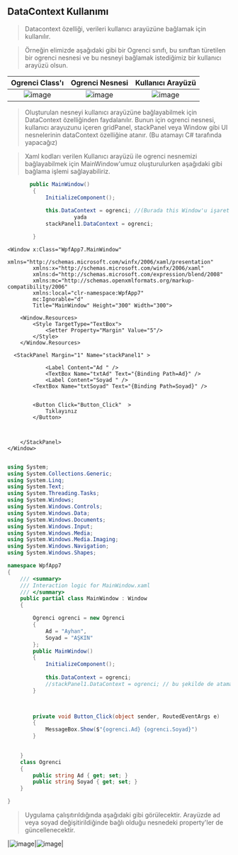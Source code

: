 ## DataContext Kullanımı ##

> Datacontext özelliği, verileri kullanıcı arayüzüne bağlamak için kullanılır. 



>Örneğin elimizde aşağıdaki gibi bir Ogrenci sınıfı, bu sınıftan türetilen bir ogrenci nesnesi ve bu nesneyi bağlamak istediğimiz bir kullanıcı arayüzü olsun. 


| Ogrenci Class'ı |Ogrenci Nesnesi|Kullanıcı Arayüzü|
|:--------:|:----------------------------:|:----------------------------:|
|![image](https://user-images.githubusercontent.com/28144917/157192461-da851809-58df-4a41-ae13-8cd35d717232.png)|![image](https://user-images.githubusercontent.com/28144917/157192574-c4746eb6-0b0d-4225-8efc-1df0ef761456.png)|![image](https://user-images.githubusercontent.com/28144917/157192248-3a1fb4f0-9d52-4c50-abe9-963edc1a1bd9.png)|

 > Oluşturulan nesneyi kullanıcı arayüzüne bağlayabilmek için   DataContext özelliğinden faydalanılır. Bunun için ogrenci nesnesi, kullanıcı arayuzunu içeren gridPanel, stackPanel veya Window gibi UI nesnelerinin dataContext özelliğine  atanır. (Bu atamayı C# tarafında yapacağız)


> Xaml kodları verilen Kullanıcı arayüzü ile ogrenci nesnemizi bağlayabilmek için MainWindow'umuz oluşturulurken aşağıdaki gibi bağlama işlemi sağlayabiliriz.
```csharp
       public MainWindow()
        {
            InitializeComponent();
            
            this.DataContext = ogrenci; //(Burada this Window'u işaret eder)
                     yada
            stackPanel1.DataContext = ogrenci;

        }
```


```xaml
<Window x:Class="WpfApp7.MainWindow"
        xmlns="http://schemas.microsoft.com/winfx/2006/xaml/presentation"
        xmlns:x="http://schemas.microsoft.com/winfx/2006/xaml"
        xmlns:d="http://schemas.microsoft.com/expression/blend/2008"
        xmlns:mc="http://schemas.openxmlformats.org/markup-compatibility/2006"
        xmlns:local="clr-namespace:WpfApp7"
        mc:Ignorable="d"
        Title="MainWindow" Height="300" Width="300">

    <Window.Resources>
        <Style TargetType="TextBox">
            <Setter Property="Margin" Value="5"/>
        </Style>
    </Window.Resources>
    
  <StackPanel Margin="1" Name="stackPanel1" >
        
            <Label Content="Ad " />
            <TextBox Name="txtAd" Text="{Binding Path=Ad}" />
            <Label Content="Soyad " />
        <TextBox Name="txtSoyad" Text="{Binding Path=Soyad}" />


        <Button Click="Button_Click"  >
            Tıklayınız
        </Button>



    </StackPanel>
</Window>

```

```csharp

using System;
using System.Collections.Generic;
using System.Linq;
using System.Text;
using System.Threading.Tasks;
using System.Windows;
using System.Windows.Controls;
using System.Windows.Data;
using System.Windows.Documents;
using System.Windows.Input;
using System.Windows.Media;
using System.Windows.Media.Imaging;
using System.Windows.Navigation;
using System.Windows.Shapes;

namespace WpfApp7
{
    /// <summary>
    /// Interaction logic for MainWindow.xaml
    /// </summary>
    public partial class MainWindow : Window
    {

        Ogrenci ogrenci = new Ogrenci
        {
            Ad = "Ayhan",
            Soyad = "AŞKIN"
        };
        public MainWindow()
        {
            InitializeComponent();
            
            this.DataContext = ogrenci;    
            //stackPanel1.DataContext = ogrenci; // bu şekilde de atama yapılabilir
        }

      

        private void Button_Click(object sender, RoutedEventArgs e)
        {
            MessageBox.Show($"{ogrenci.Ad} {ogrenci.Soyad}")
        }

       
    }
    class Ogrenci
    {
        public string Ad { get; set; }
        public string Soyad { get; set; }
    }

}
```
> Uygulama çalışıtırıldığında aşağıdaki gibi görülecektir. Arayüzde ad veya soyad değişitirildiğinde bağlı olduğu nesnedeki property'ler de güncellenecektir.

|![image](https://user-images.githubusercontent.com/28144917/157226044-7f1c7e22-afc5-43bb-8327-4d2114307e2e.png)|![image](https://user-images.githubusercontent.com/28144917/157226165-7ed4f2a6-295e-48de-823b-a20db4dd7ece.png)|

